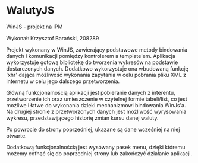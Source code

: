 # WalutyJS
WinJS - projekt na IPM

Wykonał: Krzysztof Barański, 208289

Projekt wykonany w WinJS, zawierający podstawowe metody bindowania danych i komunikacji pomiędzy 
kontrolerem a template'em. Aplikacja wykorzystuje gotową bibliotekę do tworzenia wykresów na podstawie dostarczonych danych. 
Dodatkowo wykorzystuje ona wbudowaną funkcję 'xhr' dająca możliwość wykonania zapytania w celu pobrania pliku XML z internetu 
w celu jego dalszego przetworzenia. 

Główną funkcjonalnością aplikacji jest pobieranie danych z interentu, przetworzenie ich oraz umieszczenie w czytelnej formie tabeli/list,
co jest możliwe i łatwe do wykonania dzięki mechanizmowi bindowania WinJs'a. Na drugiej stronie z przetworzonych danych jest 
możliwość wyrysowania wykresu, przedstawijącego historię zmian kursu danej waluty. 

Po powrocie do strony poprzedniej, ukazane są dane wcześniej na niej otwarte. 

Dodatkową funkcjonalnością jest wysówany pasek menu, dzięki któremu możemy cofnąć się do poprzedniej strony lub zakończyć 
działanie aplikacji.
